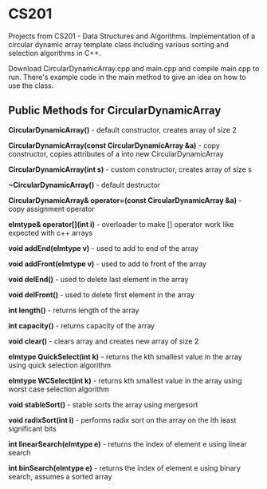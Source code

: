 # CS201
Projects from CS201 - Data Structures and Algorithms. Implementation of a circular dynamic array template class including various sorting and selection algorithms in C++.

Download CircularDynamicArray.cpp and main.cpp and compile main.cpp to run. There's example code in the main method to give an idea on how to use the class.

## Public Methods for CircularDynamicArray

**CircularDynamicArray()** - default constructor, creates array of size 2

**CircularDynamicArray(const CircularDynamicArray &a)** - copy constructor, copies attributes of a into new CircularDynamicArray

**CircularDynamicArray(int s)** - custom constructor, creates array of size s

**~CircularDynamicArray()** - default destructor

**CircularDynamicArray<elmtype>& operator=(const CircularDynamicArray<elmtype> &a)** - copy assignment operator
  
**elmtype& operator[](int i)** - overloader to make [] operator work like expected with c++ arrays

**void addEnd(elmtype v)** - used to add to end of the array

**void addFront(elmtype v)** - used to add to front of the array

**void delEnd()** - used to delete last element in the array

**void delFront()** - used to delete first element in the array

**int length()** - returns length of the array

**int capacity()** - returns capacity of the array

**void clear()** - clears array and creates new array of size 2

**elmtype QuickSelect(int k)** - returns the kth smallest value in the array using quick selection algorithm

**elmtype WCSelect(int k)** - returns kth smallest value in the array using worst case selection algorithm

**void stableSort()** - stable sorts the array using mergesort

**void radixSort(int i)** - performs radix sort on the array on the ith least significant bits

**int linearSearch(elmtype e)** - returns the index of element e using linear search

**int binSearch(elmtype e)** - returns the index of element e using binary search, assumes a sorted array
